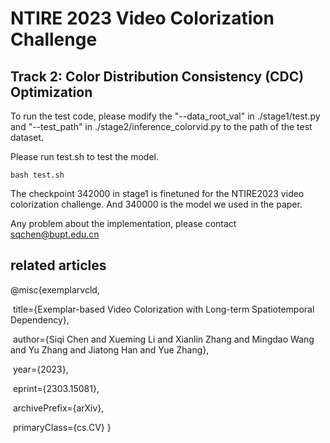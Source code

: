 # NTIRE 2023 Video Colorization Challenge 

## Track 2: Color Distribution Consistency (CDC) Optimization

To run the test code, please modify the "--data_root_val" in ./stage1/test.py  and  "--test_path" in ./stage2/inference_colorvid.py to the path of the test dataset.

Please run test.sh to test the model.

    bash test.sh

The checkpoint 342000 in stage1 is finetuned for the NTIRE2023 video colorization challenge. And 340000 is the model we used in the paper.

Any problem about the implementation, please contact sqchen@bupt.edu.cn



## related articles

@misc{exemplarvcld,      

​			title={Exemplar-based Video Colorization with Long-term Spatiotemporal Dependency},       

​			author={Siqi Chen and Xueming Li and Xianlin Zhang and Mingdao Wang and Yu Zhang and Jiatong Han and Yue Zhang},      

​			year={2023},      

​			eprint={2303.15081},      

​			archivePrefix={arXiv},      

​			primaryClass={cs.CV} }

